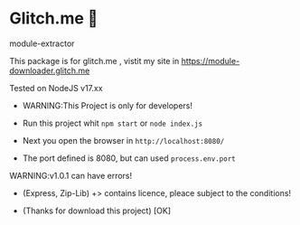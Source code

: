 ﻿# Glitch.me 🚀
module-extractor

This package is for glitch.me , vistit my site in https://module-downloader.glitch.me

Tested on NodeJS v17.xx

- WARNING:This Project is only for developers!

- Run this project whit `npm start` or `node index.js`

- Next you open the browser in `http://localhost:8080/`

- The port defined is 8080, but can used `process.env.port`

WARNING:v1.0.1 can have errors!

- (Express, Zip-Lib) +> contains licence, pleace subject to the conditions!

- (Thanks for download this project) [OK]
